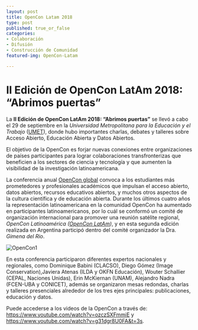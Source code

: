 ```yaml
---
layout: post
title: OpenCon Latam 2018
type: post
published: true_or_false
categories:
- Colaboración
- Difusión
- Construcción de Comunidad
featured-img: OpenCon-Latam

---
```


# II Edición de OpenCon LatAm 2018: “Abrimos puertas”

La **II Edición de OpenCon LatAm 2018: “Abrimos puertas”** se llevó a cabo el 29 de septiembre en la *Universidad Metropolitana para la Educación y el Trabajo* (<a href="http://umet.edu.ar/" target="_blank">UMET</a>), donde hubo importantes charlas, debates y talleres sobre Acceso Abierto, Educación Abierta y Datos Abiertos. 

El objetivo de la OpenCon es forjar nuevas conexiones entre organizaciones de países participantes para lograr colaboraciones transfronterizas que beneficien a los sectores de ciencia y tecnología y que aumenten la visibilidad de la investigación latinoamericana.

La conferencia anual <a href="https://www.opencon2018.org/" target="_blank">OpenCon global</a> convoca a los estudiantes más prometedores y profesionales académicos que impulsan el acceso abierto, datos abiertos, recursos educativos abiertos, y muchos otros aspectos de la cultura científica y de educación abierta. Durante los últimos cuatro años la representación latinoamericana en la comunidad OpenCon ha aumentado en participantes latinoamericanos, por lo cuál se conformó un comité de organización internacional para promover una reunión satélite regional, *OpenCon Latinoamérica (<a href="https://www.opencon2018.org/opencon_2018_latam" target="_blank">OpenCon LatAm</a>)*, y en esta segunda edición realizada en Argentina participó dentro del comité organizador la Dra. *Gimena del Rio*.

![OpenCon1](/assets/img/posts/opencon-latam1.jpg)

En esta conferencia participaron diferentes expertos nacionales y regionales, como Dominique Babini (CLACSO), Diego Gómez (Image Conservation),Javiera Atenas (ILDA y OKFN Educación), Wouter Schallier (CEPAL, Naciones Unidas), Erin McKiernan (UNAM), Alejandro Nadra (FCEN-UBA y CONICET), además se organizaron mesas redondas, charlas y talleres presenciales alrededor de los tres ejes principales: publicaciones, educación y datos.

Puede accederse a los videos de la OpenCon a través de: <a href="https://www.youtube.com/watch?v=ozczSXFmmiE" target="_blank">https://www.youtube.com/watch?v=ozczSXFmmiE</a> y <a href="https://www.youtube.com/watch?v=g31dgr8U0FA&t=3s" target="_blank">https://www.youtube.com/watch?v=g31dgr8U0FA&t=3s</a>.